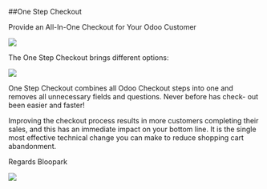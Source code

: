 ##One Step Checkout

Provide an All-In-One Checkout for Your Odoo Customer

<img src="https://raw.githubusercontent.com/blooparksystems/website_sale_osc/master/static/description/osc.png">

The One Step Checkout brings different options:

<img src="https://raw.githubusercontent.com/blooparksystems/website_sale_osc/master/static/description/settings.png">

One Step Checkout combines all Odoo Checkout steps into one and removes all unnecessary fields and 
questions. Never before has check- out been easier and faster!

Improving the checkout process results in more customers completing their sales, and this has an immediate impact on your bottom line. It is the single most effective technical change you can make to reduce shopping cart abandonment.

Regards Bloopark

<img src="https://raw.githubusercontent.com/blooparksystems/website_sale_osc/master/static/description/checkout.gif">
